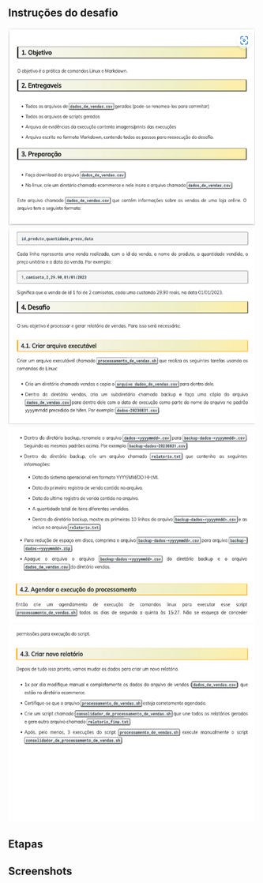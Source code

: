 ## Instruções do desafio
<img src="./instructions/1.png" alt="picture" width="500" height="400"> <img src="./instructions/2.png" alt="picture" width="500" height="400">
<img src="./instructions/3.png" alt="picture" width="500" height="400"> <img src="./instructions/4.png" alt="picture" width="500" height="400">

## Etapas

## Screenshots




